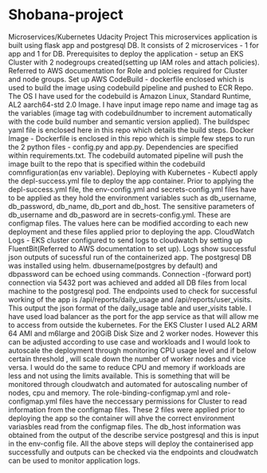# Shobana-project
Microservices/Kubernetes Udacity Project
This microservices application is built using flask app and postgresql DB. It consists of 2 microservices - 1 for app and 1 for DB. 
Prerequisites to deploy the application - setup an EKS Cluster with 2 nodegroups created(setting up IAM roles and attach policies). Referred to AWS documentation for Role and polcies required for Cluster and node groups.
Set up AWS CodeBuild - dockerfile enclosed which is used to build the image using codebuild pipeline and pushed to ECR Repo. The OS I have used for the codebuild is Amazon Linux, Standard Runtime, AL2 aarch64-std 2.0 Image. I have input image repo name and image tag as the variables (image tag with codebuildnumber to increment automatically with the code build number and semantic version applied). The buildspec yaml file is enclosed here in this repo which details the build steps. 
Docker Image - Dockerfile is enclosed in this repo which is simple few steps to run the 2 python files - config.py and app.py. Dependencies are specified within requirements.txt. The codebuild automated pipeline will push the image built to the repo that is specified within the codebuild comnfiguration(as env variable).
Deploying with Kubernetes - Kubectl apply the depl-success.yml file to deploy the app container. Prior to applying the depl-success.yml file, the env-config.yml and secrets-config.yml files have to be applied as they hold the environment variables such as db_username, db_password, db_name, db_port and db_host. The sensitive parameters of db_username and db_pasword are in secrets-config.yml. These are configmap files. The values here can be modified according to each new deployment and these files applied prior to deploying the app. 
CloudWatch Logs - EKS cluster configured to send logs to cloudwatch by setting up FluentBit(Referred to AWS documentation to set up). Logs show successful json outputs of sucessful run of the containerized app.
The postgresql DB was installed using helm. dbusername(postgres by default) and dbpassword can be echoed using commands. Connection -(forward port) connection via 5432 port was achieved and added all DB files from local machine to the postgresql pod. 
The endpoints used to check for successful working of the app is /api/reports/daily_usage and /api/reports/user_visits. This output the json format of the daily_usage table and user_visits table. I have used load balancer as the port for the app service as that will allow me to access from outside the kubernetes. 
For the EKS Cluster I used AL2 ARM 64 AMI and m6large and 20GiB Disk Size and 2 worker nodes. However this can be adjusted according to use case and workloads and I would look to autoscale the deployment through monitoring CPU usage level and if below certain threshold , will scale down the number of worker nodes and vice versa. I would do the same to reduce CPU and memory if workloads are less and not using the limits available. This is something that will be monitored through cloudwatch and automated for autoscaling number of nodes, cpu and memory.
The role-binding-configmap.yml and role-configmap.yml files have the neccessary permissions for Cluster to read information from the configmap files. These 2 files were applied prior to deploying the app so the container will ahve the correct environment variasbles read from the configmap files. 
The db_host information was obtained from the output of the describe service postgresql and this is input in the env-config file. 
All the above steps will deploy the containerised app successfully and outputs can be checked via the endpoints and cloudwatch can be used to monitor application logs. 
